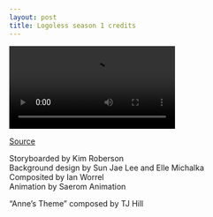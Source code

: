 ```yaml
---
layout: post
title: Logoless season 1 credits
---
```


<video controls>
	<source src="https://cdn.boonchuy.com/2020/07/23181935/01-Amphibia-End-Credits-textless.mp4" type="video/mp4">
</video>

[Source](https://www.youtube.com/watch?v=8jdubuXqOGA)

Storyboarded by Kim Roberson\
Background design by Sun Jae Lee and Elle Michalka\
Composited by Ian Worrel\
Animation by Saerom Animation

“Anne’s Theme” composed by TJ Hill